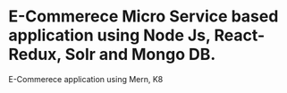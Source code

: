 # E-Commerece Micro Service based application using Node Js, React-Redux, Solr and Mongo DB.
E-Commerece application using Mern, K8
